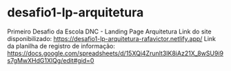 # desafio1-lp-arquitetura
Primeiro Desafio da Escola DNC - Landing Page Arquitetura
Link do site disponibilizado: https://desafio1-lp-arquitetura-rafavictor.netlify.app/
Link da planilha de registro de informação: https://docs.google.com/spreadsheets/d/15XQi4Zrunlt3IK8iAz21X_8wSU9i9s7gMwXHdG1XlQg/edit#gid=0
